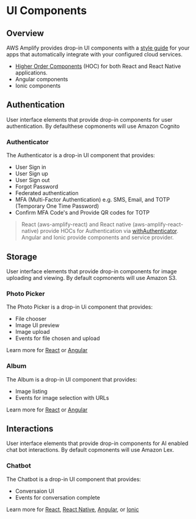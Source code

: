 ---
---

# UI Components

## Overview 

AWS Amplify provides drop-in UI components with a [style guide](https://tommypraeger.github.io/amplify-js/media/ui_library) for your apps that automatically integrate with your configured cloud services. 
- [Higher Order Components](https://reactjs.org/docs/higher-order-components.html) (HOC) for both React and React Native applications. 
 - Angular components
 - Ionic components

## Authentication

User interface elements that provide drop-in components for user authentication. By defaulthese copmonents will use Amazon Cognito

### Authenticator

The Authenticator is a drop-in UI component that provides:

 - User Sign in
 - User Sign up
 - User Sign out
 - Forgot Password
 - Federated authentication
 - MFA (Multi-Factor Authentication) e.g. SMS, Email, and TOTP (Temporary One Time Password)
 - Confirm MFA Code's and Provide QR codes for TOTP

> React (aws-amplify-react) and React native (aws-amplify-react-native) provide HOCs for Authentication via [withAuthenticator](/media/authentication_guide#enabling-federated-identities). Angular and Ionic provide components and service provider.

## Storage 

User interface elements that provide drop-in components for image uploading and viewing. By default copmonents will use Amazon S3.

### Photo Picker

The Photo Picker is a drop-in Ui component that provides:

 - File chooser
 - Image UI preview
 - Image upload
 - Events for file chosen and upload

Learn more for [React](/media/storage_guide#picker) or [Angular](/media/storage_guide#photo-picker)

### Album

The Album is a drop-in UI component that provides:

 - Image listing
 - Events for image selection with URLs

Learn more for [React](/media/storage_guide#s3album) or [Angular](/media/storage_guide#s3-album)

## Interactions

User interface elements that provide drop-in components for AI enabled chat bot interactions. By default copmonents will use Amazon Lex.

### Chatbot

The Chatbot is a drop-in UI component that provides:

 - Conversaion UI
 - Events for conversation complete

Learn more for [React](/media/interactions_guide#using-with-react), [React Native](/media/interactions_guide#using-with-react-native), [Angular](/media/angular_guide#interactions), or [Ionic](/media/ionic_guide#interactions)